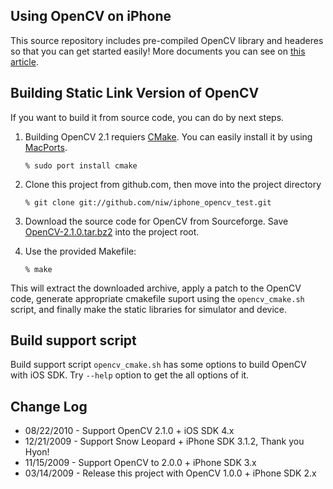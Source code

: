 Using OpenCV on iPhone
----------------------
This source repository includes pre-compiled OpenCV library and headeres so that you can get started easily!
More documents you can see on [this article](http://niw.at/articles/2009/03/14/using-opencv-on-iphone/).

Building Static Link Version of OpenCV
--------------------------------------
If you want to build it from source code, you can do by next steps.

1.  Building OpenCV 2.1 requiers [CMake](http://www.cmake.org/).
    You can easily install it by using [MacPorts](http://www.macports.org/).

        % sudo port install cmake

2.  Clone this project from github.com, then move into the project directory

        % git clone git://github.com/niw/iphone_opencv_test.git

3.  Download the source code for OpenCV from Sourceforge. Save
[OpenCV-2.1.0.tar.bz2](http://sourceforge.net/projects/opencvlibrary/files/opencv-unix/2.1/OpenCV-2.1.0.tar.bz2/download)
into the project root.


4.  Use the provided Makefile:

        % make

This will extract the downloaded archive, apply a patch to the OpenCV
code, generate appropriate cmakefile suport using the
`opencv_cmake.sh` script, and finally make the static libraries for
simulator and device.


Build support script
--------------------

Build support script ``opencv_cmake.sh`` has some options to build
OpenCV with iOS SDK.  Try ``--help`` option to get the all options of
it.

Change Log
----------
 *  08/22/2010 - Support OpenCV 2.1.0 + iOS SDK 4.x
 *  12/21/2009 - Support Snow Leopard + iPhone SDK 3.1.2, Thank you Hyon!
 *  11/15/2009 - Support OpenCV to 2.0.0 + iPhone SDK 3.x
 *  03/14/2009 - Release this project with OpenCV 1.0.0 + iPhone SDK 2.x

